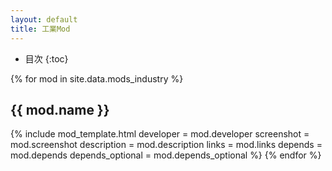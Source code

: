 ```yaml
---
layout: default
title: 工業Mod
---
```

- 目次
{:toc}

{% for mod in site.data.mods_industry %}
## {{ mod.name }}
{% include mod_template.html
  developer        = mod.developer
  screenshot       = mod.screenshot
  description      = mod.description
  links            = mod.links
  depends          = mod.depends
  depends_optional = mod.depends_optional
%}
{% endfor %}
